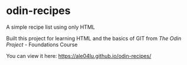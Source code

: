 # odin-recipes

A simple recipe list using only HTML

Built this project for learning HTML and the basics of GIT
from *The Odin Project* - Foundations Course

You can view it here:
https://ale04lu.github.io/odin-recipes/